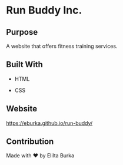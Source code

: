 # Run Buddy Inc.

## Purpose

A website that offers fitness training services.

## Built With

- HTML

- CSS

## Website

https://eburka.github.io/run-buddy/

## Contribution

Made with ❤️ by Elilta Burka
